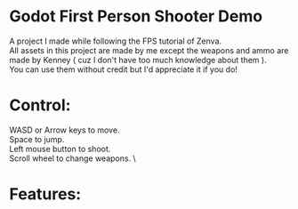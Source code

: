 # Godot First Person Shooter Demo
A project I made while following the FPS tutorial of Zenva. \
All assets in this project are made by me except the weapons and ammo are made by Kenney ( cuz I don't have too much knowledge about them ). \
You can use them without credit but I'd appreciate it if you do!

# Control:
WASD or Arrow keys to move. \
Space to jump. \
Left mouse button to shoot. \
Scroll wheel to change weapons. \

# Features:
